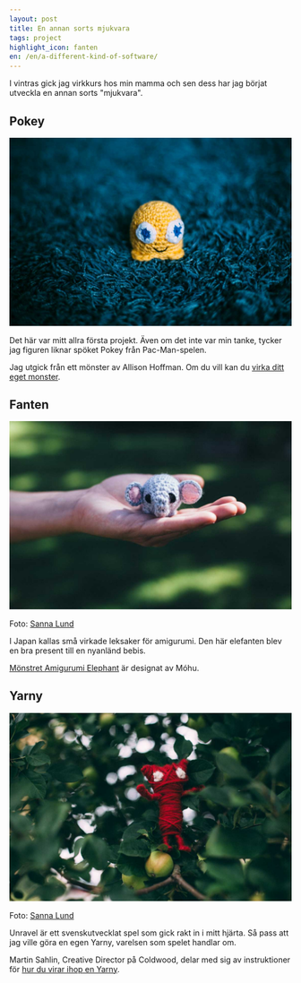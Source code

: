 ```yaml
---
layout: post
title: En annan sorts mjukvara
tags: project
highlight_icon: fanten
en: /en/a-different-kind-of-software/
---
```


I vintras gick jag virkkurs hos min mamma och sen dess har jag börjat utveckla en annan sorts "mjukvara".

## Pokey

![](/images/pokey.jpg)

Det här var mitt allra första projekt. Även om det inte var min tanke, tycker jag figuren liknar spöket Pokey från Pac-Man-spelen.

Jag utgick från ett mönster av Allison Hoffman. Om du vill kan du [virka ditt eget monster][2].

## Fanten

![](/images/fanten.jpg)

Foto: [Sanna Lund][1]

I Japan kallas små virkade leksaker för amigurumi. Den här elefanten blev en bra present till en nyanländ bebis.

[Mönstret Amigurumi Elephant][3] är designat av Móhu.

## Yarny

![](/images/yarny.jpg)

Foto: [Sanna Lund][1]

Unravel är ett svenskutvecklat spel som gick rakt in i mitt hjärta. Så pass att jag ville göra en egen Yarny, varelsen som spelet handlar om.

Martin Sahlin, Creative Director på Coldwood, delar med sig av instruktioner för [hur du virar ihop en Yarny][4].



[1]: http://sannalund.se
[2]: http://www.ravelry.com/patterns/library/baby-monster-beginner-amigurumi
[3]: http://shop.mohumohu.com/product/crochet-pattern-amigurumi-elephant
[4]: http://www.unravelgame.com/unravel-make-yarny-guide
